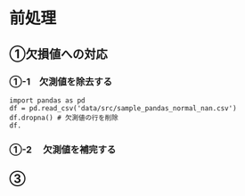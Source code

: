# 前処理
## ①欠損値への対応
### ①-1　欠測値を除去する

```
import pandas as pd
df = pd.read_csv('data/src/sample_pandas_normal_nan.csv')
df.dropna() # 欠測値の行を削除
df.

```



### ①-2 　欠測値を補完する

## ③